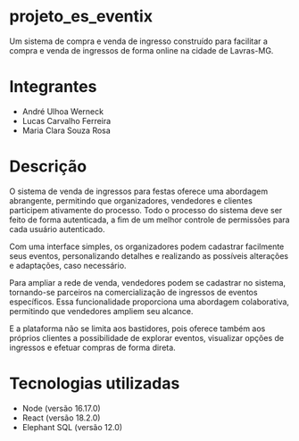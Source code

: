 # projeto_es_eventix
Um sistema de compra e venda de ingresso construído para facilitar a compra e venda de ingressos de forma online na cidade de Lavras-MG.

# Integrantes
- André Ulhoa Werneck
- Lucas Carvalho Ferreira
- Maria Clara Souza Rosa

# Descrição
O sistema de venda de ingressos para festas oferece uma abordagem abrangente, permitindo que organizadores, vendedores e clientes participem ativamente do processo. Todo o processo do sistema deve ser feito de forma autenticada, a fim de um melhor controle de permissões para cada usuário autenticado. 

Com uma interface simples, os organizadores podem cadastrar facilmente seus eventos, personalizando detalhes e realizando as possíveis alterações e adaptações, caso necessário.

Para ampliar a rede de venda, vendedores podem se cadastrar no sistema, tornando-se parceiros na comercialização de ingressos de eventos específicos. Essa funcionalidade proporciona uma abordagem colaborativa, permitindo que vendedores ampliem seu alcance.

E a plataforma não se limita aos bastidores, pois oferece também aos próprios clientes a possibilidade de explorar eventos, visualizar opções de ingressos e efetuar compras de forma direta.


# Tecnologias utilizadas
- Node (versão 16.17.0)
- React (versão 18.2.0)
- Elephant SQL (versão 12.0)
